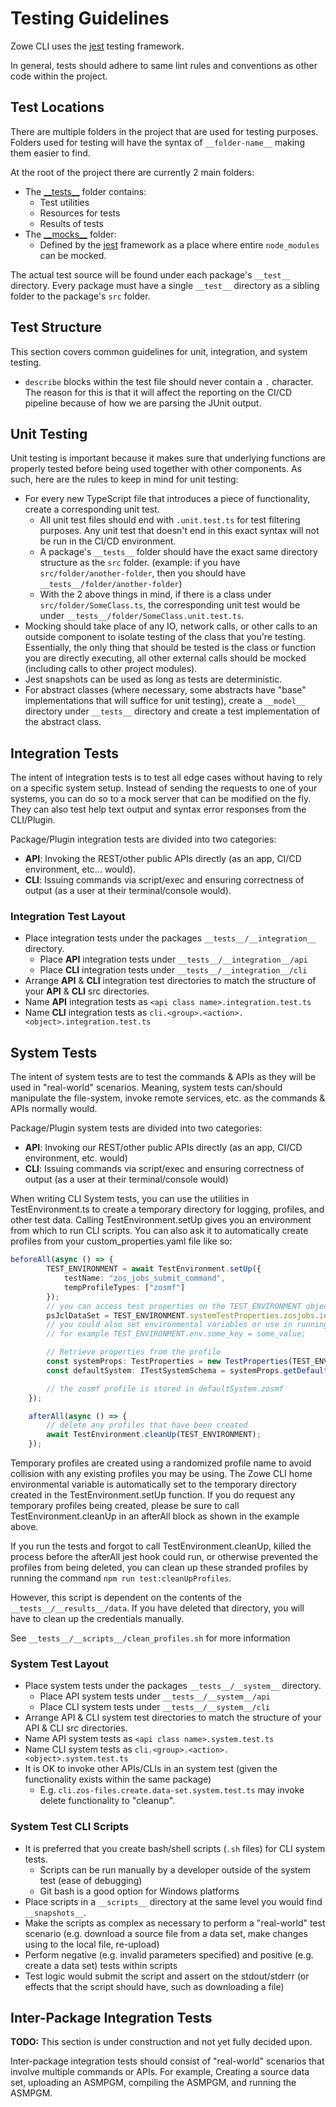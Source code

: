 # Testing Guidelines

Zowe CLI uses the [jest](https://jestjs.io/) testing framework.

In general, tests should adhere to same lint rules and conventions as other code within the project.

## Test Locations

There are multiple folders in the project that are used for testing purposes. Folders used for testing will have the syntax of `__folder-name__` making them easier to find.

At the root of the project there are currently 2 main folders:

- The [\_\_tests\_\_](../__tests__) folder contains:
  - Test utilities
  - Resources for tests
  - Results of tests
- The [\_\_mocks\_\_](../__mocks__) folder:
  - Defined by the [jest] framework as a place where entire `node_modules` can be mocked.

The actual test source will be found under each package's `__test__` directory. Every package must have a single `__test__` directory as a sibling folder to the package's `src` folder.

## Test Structure

This section covers common guidelines for unit, integration, and system testing.

- `describe` blocks within the test file should never contain a `.` character. The reason for this is that it will affect the reporting on the CI/CD pipeline because of how we are parsing the JUnit output.

## Unit Testing

Unit testing is important because it makes sure that underlying functions are properly tested before being used together with other components. As such, here are the rules to keep in mind for unit testing:

- For every new TypeScript file that introduces a piece of functionality, create a corresponding unit test.
  - All unit test files should end with `.unit.test.ts` for test filtering purposes. Any unit test that doesn't end in this exact syntax will not be run in the CI/CD environment.
  - A package's `__tests__` folder should have the exact same directory structure as the `src` folder. (example: if you have `src/folder/another-folder`, then you should have `__tests__/folder/another-folder`)
  - With the 2 above things in mind, if there is a class under `src/folder/SomeClass.ts`, the corresponding unit test would be under `__tests__/folder/SomeClass.unit.test.ts`.
- Mocking should take place of any IO, network calls, or other calls to an outside component to isolate testing of the class that you're testing. Essentially, the only thing that should be tested is the class or function you are directly executing, all other external calls should be mocked (including calls to other project modules).
- Jest snapshots can be used as long as tests are deterministic.
- For abstract classes (where necessary, some abstracts have "base" implementations that will suffice for unit testing), create a `__model__` directory under `__tests__` directory and create a test implementation of the abstract class.

## Integration Tests

The intent of integration tests is to test all edge cases without having to rely on a specific system setup. Instead of sending the requests to one of your systems, you can do so to a mock server that can be modified on the fly. They can also test help text output and syntax error responses from the CLI/Plugin.

Package/Plugin integration tests are divided into two categories:
- **API**: Invoking the REST/other public APIs directly (as an app, CI/CD environment, etc... would).
- **CLI**: Issuing commands via script/exec and ensuring correctness of output (as a user at their terminal/console would).

### Integration Test Layout
- Place integration tests under the packages `__tests__/__integration__` directory. 
  - Place **API** integration tests under `__tests__/__integration__/api`
  - Place **CLI** integration tests under `__tests__/__integration__/cli`
- Arrange **API** & **CLI** integration test directories to match the structure of your **API** & **CLI** src directories.
- Name **API** integration tests as `<api class name>.integration.test.ts`
- Name **CLI** integration tests as `cli.<group>.<action>.<object>.integration.test.ts`

## System Tests

The intent of system tests are to test the commands & APIs as they will be used in "real-world" scenarios. Meaning, system tests can/should manipulate the file-system, invoke remote services, etc. as the commands & APIs normally would. 

Package/Plugin system tests are divided into two categories:
- **API**: Invoking our REST/other public APIs directly (as an app, CI/CD environment, etc. would)
- **CLI**: Issuing commands via script/exec and ensuring correctness of output (as a user at their terminal/console would)

When writing CLI System tests, you can use the utilities in TestEnvironment.ts to create a temporary directory for logging, profiles, and other test data. 
Calling TestEnvironment.setUp gives you an environment from which to run CLI scripts. You can also ask it to automatically create profiles from your custom_properties.yaml file like so: 

```typescript
beforeAll(async () => {
        TEST_ENVIRONMENT = await TestEnvironment.setUp({
            testName: "zos_jobs_submit_command",
            tempProfileTypes: ["zosmf"]
        });
        // you can access test properties on the TEST_ENVIRONMENT object
        psJclDataSet = TEST_ENVIRONMENT.systemTestProperties.zosjobs.iefbr14PSDataSet;
        // you could also set environmental variables or use in running cli scripts 
        // for example TEST_ENVIRONMENT.env.some_key = some_value;

        // Retrieve properties from the profile
        const systemProps: TestProperties = new TestProperties(TEST_ENVIRONMENT.systemTestProperties);
        const defaultSystem: ITestSystemSchema = systemProps.getDefaultSystem();

        // the zosmf profile is stored in defaultSystem.zosmf
    });

    afterAll(async () => {
        // delete any profiles that have been created 
        await TestEnvironment.cleanUp(TEST_ENVIRONMENT);
    }); 

```

Temporary profiles are created using a randomized profile name to avoid collision with any existing profiles you may be using. The Zowe CLI home environmental variable is automatically set to the temporary directory created in the TestEnvironment.setUp function. If you do request any temporary profiles being created, please be sure to call TestEnvironment.cleanUp in an afterAll block as shown in the example above.

If you run the tests and forgot to call TestEnvironment.cleanUp, killed the process before the afterAll jest hook could run, 
or otherwise prevented the profiles from being deleted, you can clean up these stranded profiles by running the command `npm run test:cleanUpProfiles`.

However, this script is dependent on the contents of the `__tests__/__results__/data`. If you have deleted that directory, you will have to clean up the credentials manually.

See `__tests__/__scripts__/clean_profiles.sh` for more information


### System Test Layout
- Place system tests under the packages `__tests__/__system__` directory. 
  - Place API system tests under `__tests__/__system__/api`
  - Place CLI system tests under `__tests__/__system__/cli`
- Arrange API & CLI system test directories to match the structure of your API & CLI src directories.
- Name API system tests as `<api class name>.system.test.ts`
- Name CLI system tests as `cli.<group>.<action>.<object>.system.test.ts`
- It is OK to invoke other APIs/CLIs in an system test (given the functionality exists within the same package)
  - E.g. `cli.zos-files.create.data-set.system.test.ts` may invoke delete functionality to "cleanup". 
  
### System Test CLI Scripts
- It is preferred that you create bash/shell scripts (`.sh` files) for CLI system tests. 
  - Scripts can be run manually by a developer outside of the system test (ease of debugging) 
  - Git bash is a good option for Windows platforms
- Place scripts in a `__scripts__` directory at the same level you would find `__snapshots__`.
- Make the scripts as complex as necessary to perform a "real-world" test scenario (e.g. download a source file from a data set, make changes using to the local file, re-upload)
- Perform negative (e.g. invalid parameters specified) and positive (e.g. create a data set) tests within scripts
- Test logic would submit the script and assert on the stdout/stderr (or effects that the script should have, such as downloading a file)

## Inter-Package Integration Tests
**TODO:** This section is under construction and not yet fully decided upon.

Inter-package integration tests should consist of "real-world" scenarios that involve multiple commands or APIs. For example, Creating a source data set, uploading an ASMPGM, compiling the ASMPGM, and running the ASMPGM.

[jest]: https://facebook.github.io/jest/
[Integration Tests]: ./packages/PackagesAndPluginGuidelines.md#integration-tests
[PackagesAndPluginGuidelines.md]: ./packages/PackagesAndPluginGuidelines.md
